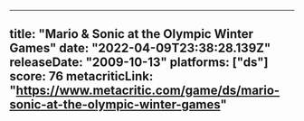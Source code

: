 
---
title: "Mario & Sonic at the Olympic Winter Games"
date: "2022-04-09T23:38:28.139Z"
releaseDate: "2009-10-13"
platforms: ["ds"]
score: 76
metacriticLink: "https://www.metacritic.com/game/ds/mario-sonic-at-the-olympic-winter-games"
---
